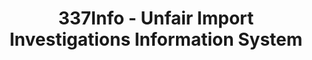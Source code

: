 ---
bigquery: https://console.cloud.google.com/bigquery?p=patents-public-data&d=usitc_investigations&page=dataset&project=sheets-management-319211
citation: US International Trade Commission 337Info Unfair Import Investigations Information
  System
contributors: US International Trade Comission
cost: None
description: US International Trade Commission 337Info Unfair Import Investigations
  Information System contains data on investigations done under Section 337. Section
  337 declares the infringement of certain statutory intellectual property rights
  and other forms of unfair competition in import trade to be unlawful practices.
  Most Section 337 investigations involve allegations of patent or registered trademark
  infringement.
documentation: FAQ and tutorial available on the site
last_edit: 04/13/2022, 03:14:13
location: https://pubapps2.usitc.gov/337external/
maintained_by: US International Trade Comission
schema_fields:
- investigationTermDate
- internalRemand
- invUnfairAct
- aljAssigned
- cafcAppeals
- finalDetNoViolation
- actualStartDateEvidHear
- teoReliefGranted
- scheduledEndDateEvidHear
- teoIdDueDate
- issueDateOtherNonFinal
- title
- endDateMarkmanHearing
- ouiiParticipation
- dateOfPublicationFrNotice
- finalIdOnViolationDue
- htsNumbers
- patentNumbers
- investigationType
- targetDate
- teoProceedingInvolved
- ouiiAttorney
- finalDetViolation
- lastUpdated
- finalIdOnViolationIssue
- dateCreated
- complainant
- publication_number
- docketNo
- currentStatus
- patentNumber
- startDateMarkmanHearing
- id
- currentActiveALJ
- markmanHearing
- investigationNo
- copyrightNumbers
- gcAttorney
- dateComplaintFiled
- teoIdIssueDate
- actualEndDateEvidHear
- scheduledStartDateEvidHear
- trademarkNumbers
- respondent
shortname: unfair_import_investigations
tags:
- import
- legal
- trade
timeframe: 2008-2021 (prior to 2008 downloadable as a JSON file)
title: 337Info - Unfair Import Investigations Information System
uuid: 2721f5ec-e599-4890-9265-9706719fc71e
---